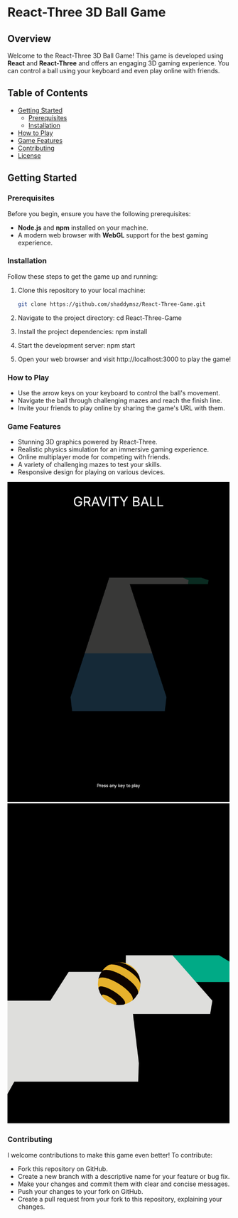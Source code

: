 # React-Three 3D Ball Game

## Overview

Welcome to the React-Three 3D Ball Game! This game is developed using **React** and **React-Three** and offers an engaging 3D gaming experience. You can control a ball using your keyboard and even play online with friends.

## Table of Contents

- [Getting Started](#getting-started)
  - [Prerequisites](#prerequisites)
  - [Installation](#installation)
- [How to Play](#how-to-play)
- [Game Features](#game-features)
- [Contributing](#contributing)
- [License](#license)

## Getting Started

### Prerequisites

Before you begin, ensure you have the following prerequisites:

- **Node.js** and **npm** installed on your machine.
- A modern web browser with **WebGL** support for the best gaming experience.

### Installation

Follow these steps to get the game up and running:

1. Clone this repository to your local machine:

   ```bash
   git clone https://github.com/shaddymsz/React-Three-Game.git

   ```

2. Navigate to the project directory:
   cd React-Three-Game

3. Install the project dependencies:
   npm install

4. Start the development server:
   npm start

5. Open your web browser and visit http://localhost:3000 to play the game!

### How to Play

- Use the arrow keys on your keyboard to control the ball's movement.
- Navigate the ball through challenging mazes and reach the finish line.
- Invite your friends to play online by sharing the game's URL with them.

### Game Features

- Stunning 3D graphics powered by React-Three.
- Realistic physics simulation for an immersive gaming experience.
- Online multiplayer mode for competing with friends.
- A variety of challenging mazes to test your skills.
- Responsive design for playing on various devices.

<img width="500" src="screenshots/screenshot-1.png">

<img width="500" src="screenshots/screenshot-2.png">

### Contributing

I welcome contributions to make this game even better! To contribute:

- Fork this repository on GitHub.
- Create a new branch with a descriptive name for your feature or bug fix.
- Make your changes and commit them with clear and concise messages.
- Push your changes to your fork on GitHub.
- Create a pull request from your fork to this repository, explaining your changes.
